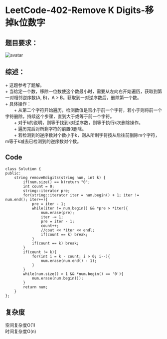 # LeetCode-402-Remove K Digits-移掉k位数字

## 题目要求：
![avatar](https:///github.com/JakeChanFangZiyuan20/MyLeetCode/blob/master/img/402.png)


## 综述：
\+ 这题参考了题解。  
\+ 当给定一个数，移除一位数使这个数最小时，需要从左向右开始遍历，获取到第一对相邻逆序数(A, B)，A > B。获取到一对逆序数后，删除第一个数。  
\+ 具体操作：  
&emsp;&emsp;\+ 从第二个字符开始遍历，检测数值是否小于前一个字符，若小于则将前一个字符删除，持续这个步骤，直到大于或等于前一个字符。  
&emsp;&emsp;\+ 对于k的说明，则等于找到k对逆序数，则等于执行k次删除操作。  
&emsp;&emsp;\+ 遍历完后对所剩字符的前置0删除。  
&emsp;&emsp;\+ 若检测到的逆序数对个数小于k，则从所剩字符按从后往前删除m个字符，m等于k减去已检测到的逆序数对个数。  

## Code
```
class Solution {
public:
    string removeKdigits(string num, int k) {
        if(num.size() == k)return "0";
        int count = 0;
        string::iterator pre;
        for(string::iterator iter = num.begin() + 1; iter != num.end(); iter++){
            pre = iter - 1;
            while(iter != num.begin() && *pre > *iter){
                num.erase(pre);
                iter -= 1;
                pre = iter - 1;
                count++;
                //cout << *iter << endl;
                if(count == k) break;
            }
            if(count == k) break;
        }
        if(count != k){
            for(int i = k - count; i > 0; i--){
                num.erase(num.end() - 1);
            }
        }
        while(num.size() > 1 && *num.begin() == '0'){
            num.erase(num.begin());
        }
        return num;
    }
};
```


## 复杂度
空间复杂度O(1)  
时间复杂度O(n)
